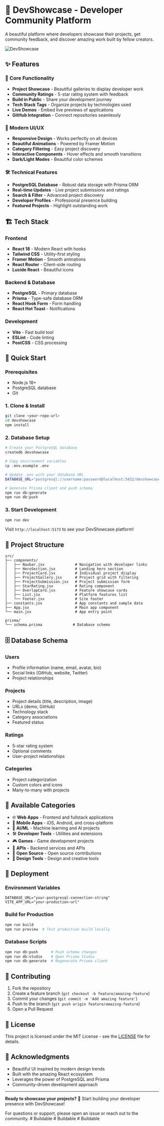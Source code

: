 # 🚀 DevShowcase - Developer Community Platform

A beautiful platform where developers showcase their projects, get community feedback, and discover amazing work built by fellow creators.

![DevShowcase](https://images.unsplash.com/photo-1551288049-bebda4e38f71?w=1200&h=400&fit=crop)

## ✨ Features

### 🎯 Core Functionality
- **Project Showcase** - Beautiful galleries to display developer work
- **Community Ratings** - 5-star rating system with feedback
- **Build in Public** - Share your development journey
- **Tech Stack Tags** - Organize projects by technologies used
- **Live Demos** - Embed live previews of applications
- **GitHub Integration** - Connect repositories seamlessly

### 🎨 Modern UI/UX
- **Responsive Design** - Works perfectly on all devices
- **Beautiful Animations** - Powered by Framer Motion
- **Category Filtering** - Easy project discovery
- **Interactive Components** - Hover effects and smooth transitions
- **Dark/Light Modes** - Beautiful color schemes

### 🛠 Technical Features
- **PostgreSQL Database** - Robust data storage with Prisma ORM
- **Real-time Updates** - Live project submissions and ratings
- **Search & Filter** - Advanced project discovery
- **Developer Profiles** - Professional presence building
- **Featured Projects** - Highlight outstanding work

## 🏗 Tech Stack

### Frontend
- **React 18** - Modern React with hooks
- **Tailwind CSS** - Utility-first styling
- **Framer Motion** - Smooth animations
- **React Router** - Client-side routing
- **Lucide React** - Beautiful icons

### Backend & Database
- **PostgreSQL** - Primary database
- **Prisma** - Type-safe database ORM
- **React Hook Form** - Form handling
- **React Hot Toast** - Notifications

### Development
- **Vite** - Fast build tool
- **ESLint** - Code linting
- **PostCSS** - CSS processing

## 🚀 Quick Start

### Prerequisites
- Node.js 18+ 
- PostgreSQL database
- Git

### 1. Clone & Install
```bash
git clone <your-repo-url>
cd devshowcase
npm install
```

### 2. Database Setup
```bash
# Create your PostgreSQL database
createdb devshowcase

# Copy environment variables
cp .env.example .env

# Update .env with your database URL
DATABASE_URL="postgresql://username:password@localhost:5432/devshowcase?schema=public"

# Generate Prisma client and push schema
npm run db:generate
npm run db:push
```

### 3. Start Development
```bash
npm run dev
```

Visit `http://localhost:5173` to see your DevShowcase platform!

## 📁 Project Structure

```
src/
├── components/
│   ├── Navbar.jsx              # Navigation with developer links
│   ├── HeroSection.jsx         # Landing hero section
│   ├── ProjectCard.jsx         # Individual project display
│   ├── ProjectGallery.jsx      # Project grid with filtering
│   ├── ProjectSubmission.jsx   # Project submission form
│   ├── StarRating.jsx          # Rating component
│   ├── OverlapCard.jsx         # Feature showcase cards
│   ├── List.jsx                # Platform features list
│   └── Footer.jsx              # Site footer
├── constants.jsx               # App constants and sample data
├── App.jsx                     # Main app component
└── main.jsx                    # App entry point

prisma/
└── schema.prisma              # Database schema

```

## 🗄 Database Schema

### Users
- Profile information (name, email, avatar, bio)
- Social links (GitHub, website, Twitter)
- Project relationships

### Projects
- Project details (title, description, image)
- URLs (demo, GitHub)
- Technology stack
- Category associations
- Featured status

### Ratings
- 5-star rating system
- Optional comments
- User-project relationships

### Categories
- Project categorization
- Custom colors and icons
- Many-to-many with projects

## 🎨 Available Categories

- 🌐 **Web Apps** - Frontend and fullstack applications
- 📱 **Mobile Apps** - iOS, Android, and cross-platform
- 🤖 **AI/ML** - Machine learning and AI projects
- 🛠️ **Developer Tools** - Utilities and extensions
- 🎮 **Games** - Game development projects
- 🔗 **APIs** - Backend services and APIs
- 📖 **Open Source** - Open source contributions
- 🎨 **Design Tools** - Design and creative tools

## 🚀 Deployment

### Environment Variables
```env
DATABASE_URL="your-postgresql-connection-string"
VITE_APP_URL="your-production-url"
```

### Build for Production
```bash
npm run build
npm run preview  # Test production build locally
```

### Database Scripts
```bash
npm run db:push      # Push schema changes
npm run db:studio    # Open Prisma Studio
npm run db:generate  # Regenerate Prisma client
```

## 🤝 Contributing

1. Fork the repository
2. Create a feature branch (`git checkout -b feature/amazing-feature`)
3. Commit your changes (`git commit -m 'Add amazing feature'`)
4. Push to the branch (`git push origin feature/amazing-feature`)
5. Open a Pull Request

## 📝 License

This project is licensed under the MIT License - see the [LICENSE](LICENSE) file for details.

## 🙏 Acknowledgments

- Beautiful UI inspired by modern design trends
- Built with the amazing React ecosystem
- Leverages the power of PostgreSQL and Prisma
- Community-driven development approach

---

**Ready to showcase your projects?** 🚀 Start building your developer presence with DevShowcase!

For questions or support, please open an issue or reach out to the community.
#   B u i l d a b l e  
 #   B u i l d a b l e  
 #   B u i l d a b l e  
 
